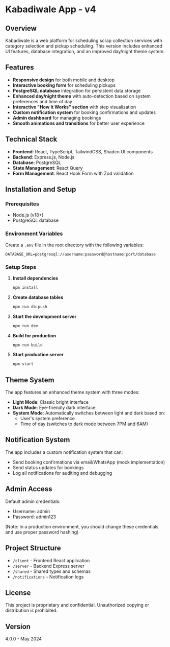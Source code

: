 # Kabadiwale App - v4

## Overview
Kabadiwale is a web platform for scheduling scrap collection services with category selection and pickup scheduling. This version includes enhanced UI features, database integration, and an improved day/night theme system.

## Features
- **Responsive design** for both mobile and desktop
- **Interactive booking form** for scheduling pickups
- **PostgreSQL database** integration for persistent data storage
- **Enhanced day/night theme** with auto-detection based on system preferences and time of day
- **Interactive "How It Works" section** with step visualization
- **Custom notification system** for booking confirmations and updates
- **Admin dashboard** for managing bookings
- **Smooth animations and transitions** for better user experience

## Technical Stack
- **Frontend**: React, TypeScript, TailwindCSS, Shadcn UI components
- **Backend**: Express.js, Node.js
- **Database**: PostgreSQL
- **State Management**: React Query
- **Form Management**: React Hook Form with Zod validation

## Installation and Setup

### Prerequisites
- Node.js (v18+)
- PostgreSQL database

### Environment Variables
Create a `.env` file in the root directory with the following variables:
```
DATABASE_URL=postgresql://username:password@hostname:port/database
```

### Setup Steps

1. **Install dependencies**
   ```bash
   npm install
   ```

2. **Create database tables**
   ```bash
   npm run db:push
   ```

3. **Start the development server**
   ```bash
   npm run dev
   ```

4. **Build for production**
   ```bash
   npm run build
   ```

5. **Start production server**
   ```bash
   npm start
   ```

## Theme System

The app features an enhanced theme system with three modes:
- **Light Mode**: Classic bright interface
- **Dark Mode**: Eye-friendly dark interface
- **System Mode**: Automatically switches between light and dark based on:
  - User's system preference
  - Time of day (switches to dark mode between 7PM and 6AM)

## Notification System

The app includes a custom notification system that can:
- Send booking confirmations via email/WhatsApp (mock implementation)
- Send status updates for bookings
- Log all notifications for auditing and debugging

## Admin Access

Default admin credentials:
- Username: admin
- Password: admin123

(Note: In a production environment, you should change these credentials and use proper password hashing)

## Project Structure
- `/client` - Frontend React application
- `/server` - Backend Express server
- `/shared` - Shared types and schemas
- `/notifications` - Notification logs

## License
This project is proprietary and confidential. Unauthorized copying or distribution is prohibited.

## Version
4.0.0 - May 2024
